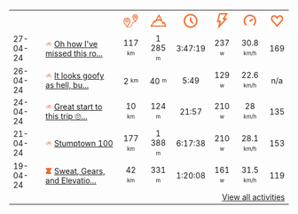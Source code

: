 <table>
    <tr>
        <th></th>
        <th></th>
        <th align="center"><img src="https://raw.githubusercontent.com/robiningelbrecht/strava-activities/master/public/distance.svg" width="30" alt="distance" title="distance"/></th>
        <th align="center"><img src="https://raw.githubusercontent.com/robiningelbrecht/strava-activities/master/public/elevation.svg" width="30" alt="elevation" title="elevation"/></th>
        <th align="center"><img src="https://raw.githubusercontent.com/robiningelbrecht/strava-activities/master/public/time.svg" width="30" alt="time" title="time"/></th>
        <th align="center"><img src="https://raw.githubusercontent.com/robiningelbrecht/strava-activities/master/public/average-watt.svg" width="30" alt="average watts" title="average watts"/></th>
        <th align="center"><img src="https://raw.githubusercontent.com/robiningelbrecht/strava-activities/master/public/average-speed.svg" width="30" alt="average speed" title="average speed"/></th>
        <th align="center"><img src="https://raw.githubusercontent.com/robiningelbrecht/strava-activities/master/public/heart-rate.svg" width="30" alt="average heart rate" title="average heart rate"/></th>
    </tr>
            <tr>
            <td>27-04-24</td>
            <td>
                <img src="https://raw.githubusercontent.com/robiningelbrecht/strava-activities/master/public/activity-ride.svg" width="12" alt="Oh how I&#039;ve missed this route 😍" title="Oh how I&#039;ve missed this route 😍"/>
<a href="https://www.strava.com/activities/11276450654" title="Kcal: 3547 | Gear: None ">Oh how I&#039;ve missed this ro...</a>
            </td>
            <td align="center">117 <sup><sub>km</sub></sup></td>
            <td align="center">1 285 <sup><sub>m</sub></sup></td>
            <td align="center">3:47:19</td>
            <td align="center">237 <sup><sub>w</sub></sup></td>
            <td align="center">30.8 <sup><sub>km/h</sub></sup></td>
            <td align="center">169</td>
        </tr>
            <tr>
            <td>26-04-24</td>
            <td>
                <img src="https://raw.githubusercontent.com/robiningelbrecht/strava-activities/master/public/activity-ride.svg" width="12" alt="It looks goofy as hell, but that’ll do pig, that’ll do" title="It looks goofy as hell, but that’ll do pig, that’ll do"/>
<a href="https://www.strava.com/activities/11271432300" title="Kcal: 54 | Gear: None ">It looks goofy as hell, bu...</a>
            </td>
            <td align="center">2 <sup><sub>km</sub></sup></td>
            <td align="center">40 <sup><sub>m</sub></sup></td>
            <td align="center">5:49</td>
            <td align="center">129 <sup><sub>w</sub></sup></td>
            <td align="center">22.6 <sup><sub>km/h</sub></sup></td>
            <td align="center">n/a</td>
        </tr>
            <tr>
            <td>24-04-24</td>
            <td>
                <img src="https://raw.githubusercontent.com/robiningelbrecht/strava-activities/master/public/activity-ride.svg" width="12" alt="Great start to this trip 🙄🤬🤬🤬🙄... 😭😭😭" title="Great start to this trip 🙄🤬🤬🤬🙄... 😭😭😭"/>
<a href="https://www.strava.com/activities/11253845560" title="Kcal: 305 | Gear: None ">Great start to this trip 🙄...</a>
            </td>
            <td align="center">10 <sup><sub>km</sub></sup></td>
            <td align="center">124 <sup><sub>m</sub></sup></td>
            <td align="center">21:57</td>
            <td align="center">210 <sup><sub>w</sub></sup></td>
            <td align="center">28 <sup><sub>km/h</sub></sup></td>
            <td align="center">135</td>
        </tr>
            <tr>
            <td>21-04-24</td>
            <td>
                <img src="https://raw.githubusercontent.com/robiningelbrecht/strava-activities/master/public/activity-ride.svg" width="12" alt="Stumptown 100" title="Stumptown 100"/>
<a href="https://www.strava.com/activities/11235194836" title="Kcal: 5295 | Gear: None ">Stumptown 100</a>
            </td>
            <td align="center">177 <sup><sub>km</sub></sup></td>
            <td align="center">1 388 <sup><sub>m</sub></sup></td>
            <td align="center">6:17:38</td>
            <td align="center">210 <sup><sub>w</sub></sup></td>
            <td align="center">28.1 <sup><sub>km/h</sub></sup></td>
            <td align="center">153</td>
        </tr>
            <tr>
            <td>19-04-24</td>
            <td>
                                <img src="https://raw.githubusercontent.com/robiningelbrecht/strava-activities/master/public/activity-virtual-ride-zwift.svg" width="12" alt="Sweat, Gears, and Elevation Shenanigans" title="Sweat, Gears, and Elevation Shenanigans"/>
<a href="https://www.strava.com/activities/11217310681" title="Kcal: 740 | Gear: None ">Sweat, Gears, and Elevatio...</a>
            </td>
            <td align="center">42 <sup><sub>km</sub></sup></td>
            <td align="center">331 <sup><sub>m</sub></sup></td>
            <td align="center">1:20:08</td>
            <td align="center">161 <sup><sub>w</sub></sup></td>
            <td align="center">31.5 <sup><sub>km/h</sub></sup></td>
            <td align="center">119</td>
        </tr>
                <tr>
            <td colspan="8" align="right"><a href="https://github.com/robiningelbrecht/strava-activities#activities">View all activities</a></td>
        </tr>
    </table>
